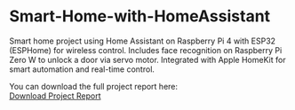 # Smart-Home-with-HomeAssistant
Smart home project using Home Assistant on Raspberry Pi 4 with ESP32 (ESPHome) for wireless control. Includes face recognition on Raspberry Pi Zero W to unlock a door via servo motor. Integrated with Apple HomeKit for smart automation and real-time control.

You can download the full project report here:  
[Download Project Report](README.pdf)

